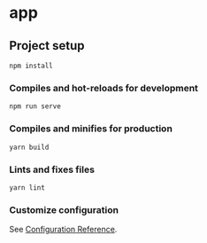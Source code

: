 # app

## Project setup
```
npm install
```

### Compiles and hot-reloads for development
```
npm run serve
```

### Compiles and minifies for production
```
yarn build
```

### Lints and fixes files
```
yarn lint
```

### Customize configuration
See [Configuration Reference](https://cli.vuejs.org/config/).
